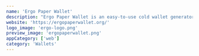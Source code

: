 ```yaml
---
name: 'Ergo Paper Wallet'
description: "Ergo Paper Wallet is an easy-to-use cold wallet generator for Ergo Platform. With it is possible to completely offline generate a foldable and tamper-resistant paper wallet."
website: 'https://ergopaperwallet.org/'
logo_image: 'ergo-logo.png'
preview_image: 'ergopaperwallet.png'
appCategory: ['web']
category: 'Wallets'
---
```

